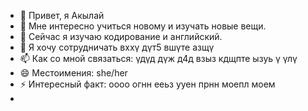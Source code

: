 - 👋 Привет, я Акылай
- 👀 Мне интересно учиться новому и изучать новые вещи.
- 🌱 Сейчас я изучаю кодирование и английский.
- 💞️ Я хочу сотрудничать вххү дүт5 вшүте азщү
- 📫 Как со мной связаться: үдүд дүж д4д взыз кдщпте ызуь ү үлү
- 😄 Местоимения: she/her
- ⚡ Интересный факт: оооо огнн ееьз ууен прнн моепл моем
- 

<!---
pdeojeb/pdeojeb — это ✨ особый ✨ репозиторий, потому что его `README.md` (этот файл) отображается в вашем профиле GitHub.
Вы можете нажать ссылку «Предварительный просмотр», чтобы увидеть свои изменения.
--->

 
